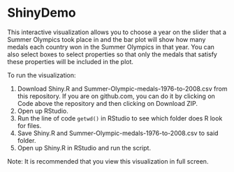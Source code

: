 # ShinyDemo

This interactive visualization allows you to choose a year on the slider that a Summer Olympics took place in and the bar plot will show how many medals each country won in the Summer Olympics in that year. You can also select boxes to select properties so that only the medals that satisfy these properties will be included in the plot.  

To run the visualization:

1. Download Shiny.R and Summer-Olympic-medals-1976-to-2008.csv from this repository. If you are on github.com, you can do it by clicking on Code above the repository and then clicking on Download ZIP.
2. Open up RStudio.
3. Run the line of code ```getwd()``` in RStudio to see which folder does R look for files. 
4. Save Shiny.R and Summer-Olympic-medals-1976-to-2008.csv to said folder.
5. Open up Shiny.R in RStudio and run the script.

Note: It is recommended that you view this visualization in full screen.
